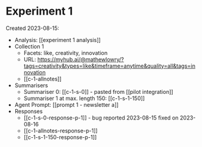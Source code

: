 # Experiment 1

Created 2023-08-15:

* Analysis: [[experiment 1 analysis]]
* Collection 1
	* Facets: like, creativity, innovation
	* URL: https://myhub.ai/@mathewlowry/?tags=creativity&types=like&timeframe=anytime&quality=all&tags=innovation
	* [[c-1-allnotes]]
* Summarisers 
	* Summariser 0: [[c-1-s-0]] - pasted from [[pilot integration]]
	* Summariser 1 at max. length 150: [[c-1-s-1-150]]
* Agent Prompt: [[prompt 1 - newsletter a]]
* Responses
	* [[c-1-s-0-response-p-1]] - bug reported 2023-08-15 fixed on 2023-08-16
	* [[c-1-allnotes-response-p-1]]
	*  [[c-1-s-1-150-response-p-1]]

